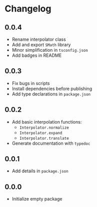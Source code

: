 # Changelog

## 0.0.4

- Rename interpolator class
- Add and export `SMath` library
- Minor simplification in `tsconfig.json`
- Add badges in README

## 0.0.3

- Fix bugs in scripts
- Install dependencies before publishing
- Add type declarations in `package.json`

## 0.0.2

- Add basic interpolation functions:
    - `Interpolator.normalize`
    - `Interpolator.expand`
    - `Interpolator.translate`
- Generate documentation with `typedoc`

## 0.0.1

- Add details in `package.json`

## 0.0.0

- Initialize empty package